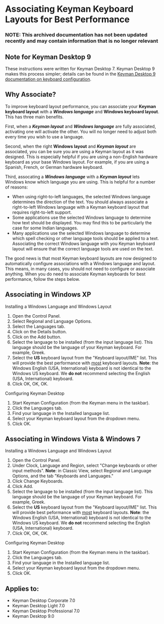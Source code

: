 # Associating Keyman Keyboard Layouts for Best Performance

### **NOTE**: This archived documentation has not been updated recently and may contain information that is no longer relevant

## Note for Keyman Desktop 9
These instructions were written for Keyman Desktop 7. Keyman Desktop 9 makes this process simpler; details can be found in the [Keyman Desktop 9 documentation on keyboard configuration](http://help.keyman.com/products/desktop/9.0/docs/start_configure_computer).

## Why Associate?
To improve keyboard layout performance, you can associate your **Keyman keyboard layout** with a ***Windows language*** and **Windows keyboard layout**. This has three main benefits.  

First, when a ***Keyman layout*** and ***Windows language*** are fully associated, activating one will activate the other. You will no longer need to adjust both every time you wish to use a language.  

Second, when the right **Windows layout** and ***Keyman layout*** are associated, you can be sure you are using a Keyman layout as it was designed. This is especially helpful if you are using a non-English hardware keyboard as your base Windows layout. For example, if you are using a Spanish, French, or German hardware keyboard.

Third, assocating a ***Windows language*** with a ***Keyman layout*** lets Windows know which language you are using. This is helpful for a number of reasons:

- When using right-to-left languages, the selected Windows language determines the direction of the text. You should always associate a right-to-left Windows language with a Keyman keyboard layout that requires right-to-left support.
- Some applications use the selected Windows language to determine how text should be displayed. You may find this to be particularly the case for some Indian languages.
- Many applications use the selected Windows language to determine which spell checking or other language tools should be applied to a text. Associating the correct Windows language with you Keyman keyboard layout will ensure that the correct language tools are used on the text.

The good news is that most Keyman keyboard layouts are now designed to automatically configure associations with a Windows language and layout. This means, in many cases, you should not need to configure or associate anything. When you do need to associate Keyman keyboards for best performance, follow the steps below.

## Associating in Windows XP
Installing a Windows Language and Windows Layout
1. Open the Control Panel.
2. Select Regional and Language Options.
3. Select the Languages tab.
4. Click on the Details button.
5. Click on the Add button.
6. Select the language to be installed (from the input language list). This language should be the language of your Keyman keyboard. For example, Greek.
7. Select the **US** keyboard layout from the "Keyboard layout/IME" list. This will provide the best performance with <ins>most</ins> keyboard layouts. **Note**: the Windows English (USA, International) keyboard is not identical to the Windows US keyboard. We **do not** recommend selecting the English (USA, International) keyboard.
8. Click OK, OK, OK.

Configuring Keyman Desktop
1. Start Keyman Configuration (from the Keyman menu in the taskbar).
2. Click the Languages tab.
3. Find your language in the Installed language list.
4. Select your Keyman keyboard layout from the dropdown menu.
5. Click OK.

## Associating in Windows Vista & Windows 7
Installing a Windows Language and Windows Layout
1. Open the Control Panel.
2. Under Clock, Language and Region, select "Change keyboards or other input methods". **Note**: in Classic View, select Regional and Language Options, and the tab "Keyboards and Languages."
3. Click Change Keyboards.
4. Click Add.
5. Select the language to be installed (from the input language list). This language should be the language of your Keyman keyboard. For example, Greek.
6. Select the **US** keyboard layout from the "Keyboard layout/IME" list. This will provide best peformance with <ins>most</ins> keyboard layouts. **Note**: the Windows English (USA, International) keyboard is not identical to the Windows US keyboard. We **do not** recommend selecting the English (USA, International) keyboard.
7. Click OK, OK, OK.

Configuring Keyman Desktop
1. Start Keyman Configuration (from the Keyman menu in the taskbar).
2. Click the Languages tab.
3. Find your language in the Installed language list.
4. Select your Keyman keyboard layout from the dropdown menu.
5. Click OK.

## Applies to:
 * Keyman Desktop Corporate 7.0
 * Keyman Desktop Light 7.0
 * Keyman Desktop Professional 7.0
 * Keyman Desktop 9.0